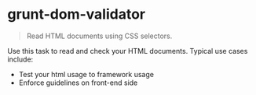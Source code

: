 # grunt-dom-validator 

> Read HTML documents using CSS selectors.

Use this task to read and check your HTML documents.  Typical use cases include:

* Test your html usage to framework usage
* Enforce guidelines on front-end side


